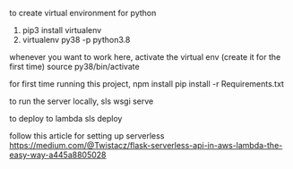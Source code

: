 to create virtual environment for python
1. pip3 install virtualenv
2. virtualenv py38 -p python3.8

whenever you want to work here, activate the virtual env (create it for the first time)
source py38/bin/activate


for first time running this project,
npm install
pip install -r Requirements.txt


to run the server locally,
sls wsgi serve

to deploy to lambda
sls deploy

follow this article for setting up serverless
https://medium.com/@Twistacz/flask-serverless-api-in-aws-lambda-the-easy-way-a445a8805028